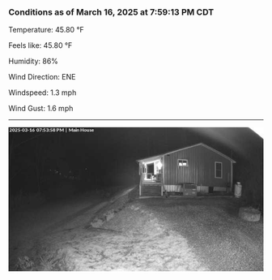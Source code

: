 ### Conditions as of March 16, 2025 at 7:59:13 PM CDT 

Temperature: 45.80 &deg;F

Feels like: 45.80 &deg;F

Humidity: 86%

Wind Direction: ENE

Windspeed: 1.3 mph

Wind Gust: 1.6 mph

---

<img src="./images/latest.jpeg"/>

